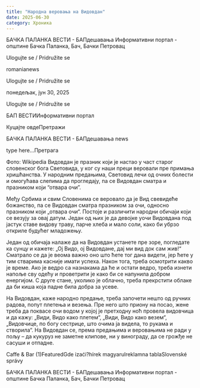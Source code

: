 ```yaml
---
title: "Народна веровања на Видовдан"
date: 2025-06-30
category: Хроника
---
```


БАЧКА ПАЛАНКА ВЕСТИ - БАПдешавања Информативни портал - општине Бачка Паланка, Бач, Бачки Петровац

Ulogujte se / Pridružite se

romanianews

Ulogujte se / Pridružite se

понедељак, јун 30, 2025

Ulogujte se / Pridružite se

БАП ВЕСТИИнформативни портал

Куцајте овдеПретражи

БАЧКА ПАЛАНКА ВЕСТИ - БАПдешавања news

type here...Претрага

Фото: Wikipedia
            Видовдан је празник који је настао у част старог словенског бога Световида, у ког су наши преци веровали пре примања хришћанства. У народним предањима, Световид лечи од очних болести и омогућава слепима да прогледају, па се Видовдан сматра и празником који “отвара очи”.

Међу Србима и свим Словенима се веровало да је Вид свевидеће божанство, па се Видовдан сматра празником за очи, односно празником који „отвара очи“.
Постоје и различити народни обичаји који се везују за овај датум. Један од њих је да девојке уочи Видовдана под јастук ставе видову траву, парче хлеба и мало соли, како би убрзо откриле будућег младожењу.


Један од обичаја налаже да на Видовдан устанете пре зоре, погледате ка сунцу и кажете: „Ој Видо, ој Видовдане, дај ми вид док сам жив!“ Сматрало се да је веома важно оно што ћете тог дана видети, јер ћете у тим стварима касније имати успеха. Након тога, треба осмотрити какво је време. Ако је ведро са назнакама да ће и остати ведро, треба изнети напоље сву одећу и проветрити је како би се напунила добром енергијом. С друге стане, уколико је облачно, треба прекрстити облаке да би киша која падне била добра за усеве.


На Видовдан, каже народно предање, треба започети нешто од ручних радова, попут плетења и везења. Пре него што приону на посао, жене треба да поквасе очи водом у којој је претходну ноћ провела видовчица и да кажу: „Види, Видо како плетем“, „Види, Видо како везем“, „Видовчице, по богу сестрице, што очима ја видела, то рукама и створила“.
На Видовдан се, према предањима и веровањима не ради у пољу – да кукуруз не заметне клипове, ни у винограду, да се грожђе не сасуши и отпадне.

Caffe & Bar (1)FeaturedGde izaći?hírek magyarulreklamna tablaSlovenské správy

БАЧКА ПАЛАНКА ВЕСТИ - БАПдешавања Информативни портал - општине Бачка Паланка, Бач, Бачки Петровац
